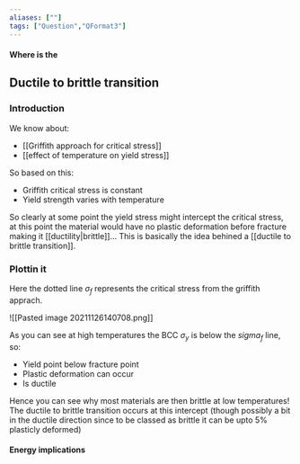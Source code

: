 ```yaml
---
aliases: [""]
tags: ["Question","QFormat3"]
---
```


#### Where is the
## Ductile to brittle transition

### Introduction
We know about:
- [[Griffith approach for critical stress]]
- [[effect of temperature on yield stress]]

So based on this:
- Griffith critical stress is constant
- Yield strength varies with temperature

So clearly at some point the yield stress might intercept the critical stress, at this point the material would have no plastic deformation before fracture making it [[ductility|brittle]]... This is basically the idea behined a [[ductile to brittle transition]].

### Plottin it
Here the dotted line $\sigma_f$ represents the critical stress from the griffith apprach.

![[Pasted image 20211126140708.png]]

As you can see at high temperatures the BCC $\sigma_y$ is below the $sigma_f$ line, so:
- Yield point below fracture point
- Plastic deformation can occur
- Is ductile

Hence you can see why most materials are then brittle at low temperatures! The ductile to brittle transition occurs at this intercept (though possibly a bit in the ductile direction since to be classed as brittle it can be upto 5% plasticly deformed)

#### Energy implications


### 